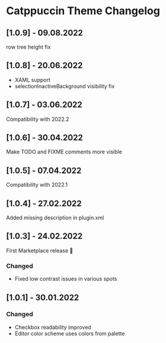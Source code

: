 <!-- Keep a Changelog guide -> https://keepachangelog.com -->

# Catppuccin Theme Changelog

## [1.0.9] - 09.08.2022

row tree height fix

## [1.0.8] - 20.06.2022

- XAML support
- selectionInactiveBackground visibility fix

## [1.0.7] - 03.06.2022

Compatibility with 2022.2

## [1.0.6] - 30.04.2022

Make TODO and FIXME comments more visible

## [1.0.5] - 07.04.2022

Compatibility with 2022.1

## [1.0.4] - 27.02.2022

Added missing description in plugin.xml

## [1.0.3] - 24.02.2022

First Marketplace release 🎉

### Changed
- Fixed low contrast issues in various spots

## [1.0.1] - 30.01.2022
### Changed
- Checkbox readability improved
- Editor color scheme uses colors from palette
